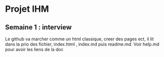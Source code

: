 # Projet IHM

## Semaine 1 : interview

Le github va marcher comme un html classique, creer des pages ect, il lit dans la prio des fichier, index.html , index.md puis readme.md.
Voir help.md pour avoir les liens de la doc
